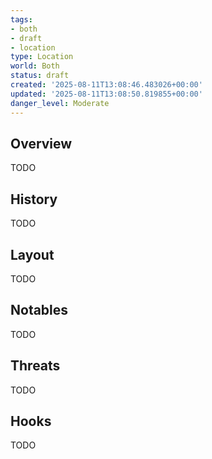 ```yaml
---
tags:
- both
- draft
- location
type: Location
world: Both
status: draft
created: '2025-08-11T13:08:46.483026+00:00'
updated: '2025-08-11T13:08:50.819855+00:00'
danger_level: Moderate
---
```



## Overview

TODO
## History

TODO
## Layout

TODO
## Notables

TODO
## Threats

TODO
## Hooks

TODO
